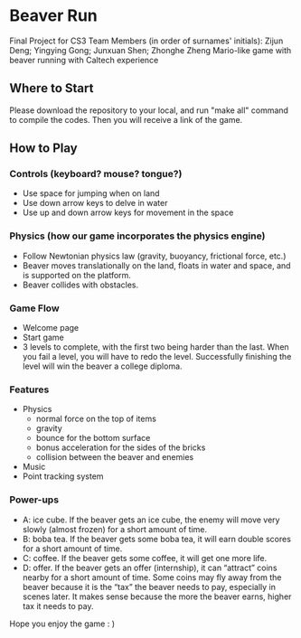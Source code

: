 # Beaver Run
Final Project for CS3
Team Members (in order of surnames' initials): Zijun Deng; Yingying Gong; Junxuan Shen; Zhonghe Zheng
Mario-like game with beaver running with Caltech experience

## Where to Start
Please download the repository to your local, and run "make all" command to compile the codes.
Then you will receive a link of the game.

## How to Play
### Controls (keyboard? mouse? tongue?)
- Use space for jumping when on land
- Use down arrow keys to delve in water
- Use up and down arrow keys for movement in the space

### Physics (how our game incorporates the physics engine)
- Follow Newtonian physics law (gravity, buoyancy, frictional force, etc.) 
- Beaver moves translationally on the land, floats in water and space, and is supported on the platform. 
- Beaver collides with obstacles.

### Game Flow
- Welcome page
- Start game
- 3 levels to complete, with the first two being harder than the last. When you fail a level, you will have to redo the level. Successfully finishing the level will win the beaver a college diploma.

### Features
- Physics
    - normal force on the top of items
    - gravity
    - bounce for the bottom surface
    - bonus acceleration for the sides of the bricks
    - collision between the beaver and enemies
- Music
- Point tracking system

### Power-ups
- A: ice cube. If the beaver gets an ice cube, the enemy will move very slowly (almost frozen) for a short amount of time.  
- B: boba tea. If the beaver gets some boba tea, it will earn double scores for a short amount of time.  
- C: coffee. If the beaver gets some coffee, it will get one more life.  
- D: offer. If the beaver gets an offer (internship), it can “attract” coins nearby for a short amount of time. Some coins may fly away from the beaver because it is the “tax” the beaver needs to pay, especially in scenes later. It makes sense because the more the beaver earns, higher tax it needs to pay. 

Hope you enjoy the game : )